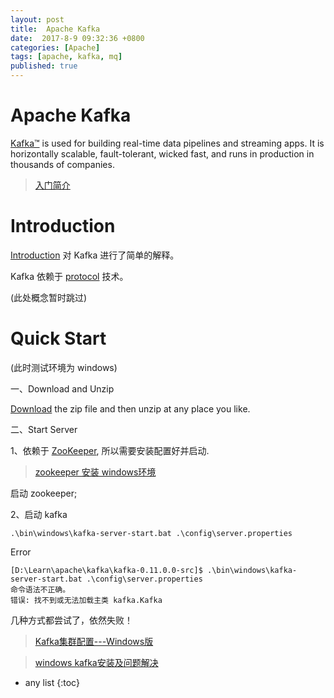 ```yaml
---
layout: post
title:  Apache Kafka
date:  2017-8-9 09:32:36 +0800
categories: [Apache]
tags: [apache, kafka, mq]
published: true
---
```


# Apache Kafka

[Kafka™](http://kafka.apache.org/)  is used for building real-time data pipelines and streaming apps. 
It is horizontally scalable, fault-tolerant, wicked fast, and runs in production in thousands of companies.

> [入门简介](http://blog.csdn.net/tangdong3415/article/details/53432166)


# Introduction

[Introduction](http://kafka.apache.org/intro) 对 Kafka 进行了简单的解释。

Kafka 依赖于 [protocol](https://kafka.apache.org/protocol.html) 技术。

(此处概念暂时跳过)

# Quick Start

(此时测试环境为 windows)

一、Download and Unzip

[Download](http://kafka.apache.org/downloads) the zip file and then unzip at any place you like.

二、Start Server

1、依赖于 [ZooKeeper](https://zookeeper.apache.org/doc/r3.4.10/zookeeperStarted.html), 所以需要安装配置好并启动.

> [zookeeper 安装 windows环境](http://blog.csdn.net/morning99/article/details/40426133)

启动 zookeeper;

2、启动 kafka

```
.\bin\windows\kafka-server-start.bat .\config\server.properties
```

<label class="label label-danger">Error</label>

```
[D:\Learn\apache\kafka\kafka-0.11.0.0-src]$ .\bin\windows\kafka-server-start.bat .\config\server.properties
命令语法不正确。
错误: 找不到或无法加载主类 kafka.Kafka
```

几种方式都尝试了，依然失败！

> [Kafka集群配置---Windows版](http://blog.csdn.net/u013132051/article/details/68925935)

> [windows kafka安装及问题解决](http://blog.csdn.net/yuebao1991/article/details/72771599)

* any list
{:toc}

